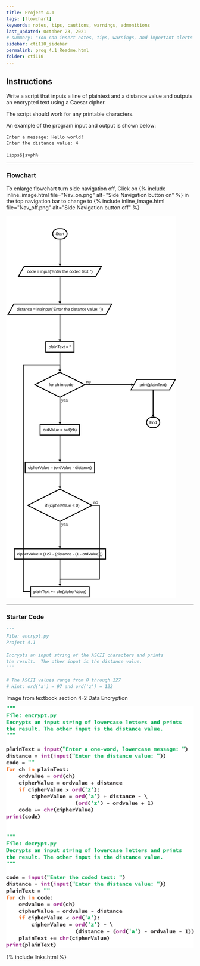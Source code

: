 ```yaml
---
title: Project 4.1
tags: [flowchart]
keywords: notes, tips, cautions, warnings, admonitions
last_updated: October 23, 2021
# summary: "You can insert notes, tips, warnings, and important alerts in your content. These notes are stored as shortcodes made available through the linksrefs.hmtl include."
sidebar: cti110_sidebar
permalink: prog_4.1_Readme.html
folder: cti110
---
```


## Instructions

Write a script that inputs a line of plaintext and a distance value and outputs an encrypted text using a Caesar cipher.

The script should work for any printable characters.

An example of the program input and output is shown below:

```text
Enter a message: Hello world!
Enter the distance value: 4

Lipps${svph%
```

---

### Flowchart

To enlarge flowchart turn side navigation off, Click on {% include inline_image.html
file="Nav_on.png" alt="Side Navigation button on" %} in the top navigation bar to change to {% include inline_image.html
file="Nav_off.png" alt="Side Navigation button off" %}

![encrypt flowchart](../../images/cti110_p_4.2_decrypt.flowchart.svg)

---

### Starter Code

```python
"""
File: encrypt.py
Project 4.1

Encrypts an input string of the ASCII characters and prints
the result.  The other input is the distance value.
"""

# The ASCII values range from 0 through 127
# Hint: ord('a') = 97 and ord('z') = 122

```

Image from textbook section 4-2 Data Encryption

![Image from Textbook](../../images/cti110_p_4.1_60092_c4_unfig108a-t3.png)

{% include links.html %}
